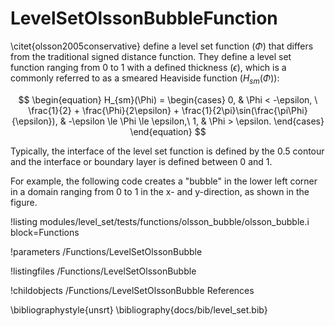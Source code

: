 # LevelSetOlssonBubbleFunction
\citet{olsson2005conservative} define a level set function ($\Phi$) that differs from the traditional signed distance function. They define a level set function ranging from 0 to 1 with a defined thickness ($\epsilon$), which is a commonly referred to as a smeared Heaviside function ($H_{sm}(\Phi)$):

$$ \begin{equation} H_{sm}(\Phi) = \begin{cases} 0, & \Phi < -\epsilon, \ \frac{1}{2} + \frac{\Phi}{2\epsilon} + \frac{1}{2\pi}\sin(\frac{\pi\Phi}{\epsilon}), & -\epsilon \le \Phi \le \epsilon,\ 1, & \Phi > \epsilon. \end{cases} \end{equation} $$

Typically, the interface of the level set function is defined by the 0.5 contour and the interface or boundary layer is defined between 0 and 1.

For example, the following code creates a "bubble" in the lower left corner in a domain ranging from 0 to 1 in the x- and y-direction, as shown in the figure.

!listing modules/level_set/tests/functions/olsson_bubble/olsson_bubble.i block=Functions

!parameters /Functions/LevelSetOlssonBubble

!listingfiles /Functions/LevelSetOlssonBubble

!childobjects /Functions/LevelSetOlssonBubble
References

\bibliographystyle{unsrt} \bibliography{docs/bib/level_set.bib}
